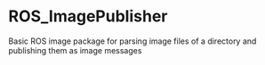 # ROS_ImagePublisher
Basic ROS image package for parsing image files of a directory and publishing them as image messages
